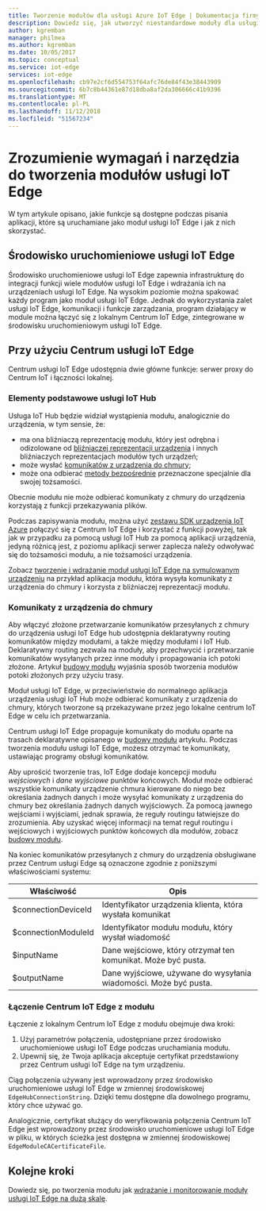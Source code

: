 ```yaml
---
title: Tworzenie modułów dla usługi Azure IoT Edge | Dokumentacja firmy Microsoft
description: Dowiedz się, jak utworzyć niestandardowe moduły dla usługi Azure IoT Edge
author: kgremban
manager: philmea
ms.author: kgremban
ms.date: 10/05/2017
ms.topic: conceptual
ms.service: iot-edge
services: iot-edge
ms.openlocfilehash: cb97e2cf6d554753f64afc76de84f43e38443909
ms.sourcegitcommit: 6b7c8b44361e87d18dba8af2da306666c41b9396
ms.translationtype: MT
ms.contentlocale: pl-PL
ms.lasthandoff: 11/12/2018
ms.locfileid: "51567234"
---
```

# <a name="understand-the-requirements-and-tools-for-developing-iot-edge-modules"></a>Zrozumienie wymagań i narzędzia do tworzenia modułów usługi IoT Edge

W tym artykule opisano, jakie funkcje są dostępne podczas pisania aplikacji, które są uruchamiane jako moduł usługi IoT Edge i jak z nich skorzystać.

## <a name="iot-edge-runtime-environment"></a>Środowisko uruchomieniowe usługi IoT Edge
Środowisko uruchomieniowe usługi IoT Edge zapewnia infrastrukturę do integracji funkcji wiele modułów usługi IoT Edge i wdrażania ich na urządzeniach usługi IoT Edge. Na wysokim poziomie można spakować każdy program jako moduł usługi IoT Edge. Jednak do wykorzystania zalet usługi IoT Edge, komunikacji i funkcje zarządzania, program działający w module można łączyć się z lokalnym Centrum IoT Edge, zintegrowane w środowisku uruchomieniowym usługi IoT Edge.

## <a name="using-the-iot-edge-hub"></a>Przy użyciu Centrum usługi IoT Edge
Centrum usługi IoT Edge udostępnia dwie główne funkcje: serwer proxy do Centrum IoT i łączności lokalnej.

### <a name="iot-hub-primitives"></a>Elementy podstawowe usługi IoT Hub
Usługa IoT Hub będzie widział wystąpienia modułu, analogicznie do urządzenia, w tym sensie, że:

* ma ona bliźniaczą reprezentację modułu, który jest odrębna i odizolowane od [bliźniaczej reprezentacji urządzenia](../iot-hub/iot-hub-devguide-device-twins.md) i innych bliźniaczych reprezentacjach modułów tych urządzeń;
* może wysłać [komunikatów z urządzenia do chmury](../iot-hub/iot-hub-devguide-messaging.md);
* może ona odbierać [metody bezpośrednie](../iot-hub/iot-hub-devguide-direct-methods.md) przeznaczone specjalnie dla swojej tożsamości.

Obecnie modułu nie może odbierać komunikaty z chmury do urządzenia korzystają z funkcji przekazywania plików.

Podczas zapisywania modułu, można użyć [zestawu SDK urządzenia IoT Azure](../iot-hub/iot-hub-devguide-sdks.md) połączyć się z Centrum IoT Edge i korzystać z funkcji powyżej, tak jak w przypadku za pomocą usługi IoT Hub za pomocą aplikacji urządzenia, jedyną różnicą jest, z poziomu aplikacji serwer zaplecza należy odwoływać się do tożsamości modułu, a nie tożsamości urządzenia.

Zobacz [tworzenie i wdrażanie moduł usługi IoT Edge na symulowanym urządzeniu](tutorial-csharp-module.md) na przykład aplikacja modułu, która wysyła komunikaty z urządzenia do chmury i korzysta z bliźniaczej reprezentacji modułu.

### <a name="device-to-cloud-messages"></a>Komunikaty z urządzenia do chmury
Aby włączyć złożone przetwarzanie komunikatów przesyłanych z chmury do urządzenia usługi IoT Edge hub udostępnia deklaratywny routing komunikatów między modułami, a także między modułami i IoT Hub. Deklaratywny routing zezwala na moduły, aby przechwycić i przetwarzanie komunikatów wysyłanych przez inne moduły i propagowania ich potoki złożone. Artykuł [budowy modułu](module-composition.md) wyjaśnia sposób tworzenia modułów potoki złożonych przy użyciu trasy.

Moduł usługi IoT Edge, w przeciwieństwie do normalnego aplikacja urządzenia usługi IoT Hub może odbierać komunikaty z urządzenia do chmury, których tworzone są przekazywane przez jego lokalne centrum IoT Edge w celu ich przetwarzania.

Centrum usługi IoT Edge propaguje komunikaty do modułu oparte na trasach deklaratywne opisanego w [budowy modułu](module-composition.md) artykułu. Podczas tworzenia modułu usługi IoT Edge, możesz otrzymać te komunikaty, ustawiając programy obsługi komunikatów.

Aby uprościć tworzenie tras, IoT Edge dodaje koncepcji modułu *wejściowych* i *dane wyjściowe* punktów końcowych. Moduł może odbierać wszystkie komunikaty urządzenie chmura kierowane do niego bez określania żadnych danych i może wysyłać komunikaty z urządzenia do chmury bez określania żadnych danych wyjściowych.
Za pomocą jawnego wejściami i wyjściami, jednak sprawia, że reguły routingu łatwiejsze do zrozumienia. Aby uzyskać więcej informacji na temat reguł routingu i wejściowych i wyjściowych punktów końcowych dla modułów, zobacz [budowy modułu](module-composition.md).

Na koniec komunikatów przesyłanych z chmury do urządzenia obsługiwane przez Centrum usługi Edge są oznaczone zgodnie z poniższymi właściwościami systemu:

| Właściwość | Opis |
| -------- | ----------- |
| $connectionDeviceId | Identyfikator urządzenia klienta, która wysłała komunikat |
| $connectionModuleId | Identyfikator modułu modułu, który wysłał wiadomość |
| $inputName | Dane wejściowe, który otrzymał ten komunikat. Może być pusta. |
| $outputName | Dane wyjściowe, używane do wysyłania wiadomości. Może być pusta. |

### <a name="connecting-to-iot-edge-hub-from-a-module"></a>Łączenie Centrum IoT Edge z modułu
Łączenie z lokalnym Centrum IoT Edge z modułu obejmuje dwa kroki: 
1. Użyj parametrów połączenia, udostępniane przez środowisko uruchomieniowe usługi IoT Edge podczas uruchamiania modułu.
2. Upewnij się, że Twoja aplikacja akceptuje certyfikat przedstawiony przez Centrum usługi IoT Edge na tym urządzeniu.

Ciąg połączenia używany jest wprowadzony przez środowisko uruchomieniowe usługi IoT Edge w zmiennej środowiskowej `EdgeHubConnectionString`. Dzięki temu dostępne dla dowolnego programu, który chce używać go.

Analogicznie, certyfikat służący do weryfikowania połączenia Centrum IoT Edge jest wprowadzony przez środowisko uruchomieniowe usługi IoT Edge w pliku, w których ścieżka jest dostępna w zmiennej środowiskowej `EdgeModuleCACertificateFile`.

## <a name="next-steps"></a>Kolejne kroki

Dowiedz się, po tworzenia modułu jak [wdrażanie i monitorowanie moduły usługi IoT Edge na dużą skalę](how-to-deploy-monitor.md).

